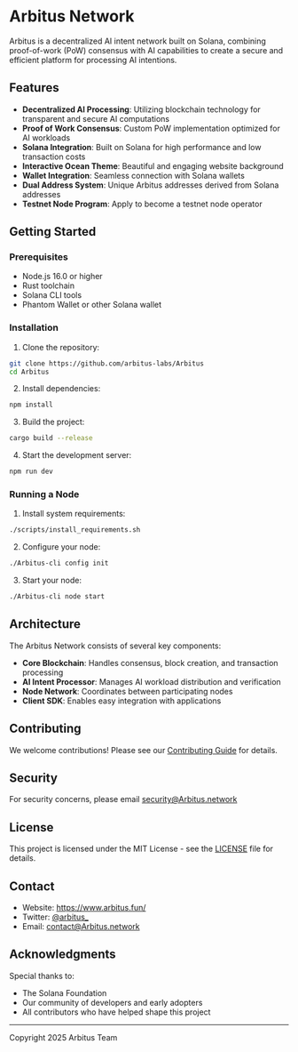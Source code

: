 # Arbitus Network

Arbitus is a decentralized AI intent network built on Solana, combining proof-of-work (PoW) consensus with AI capabilities to create a secure and efficient platform for processing AI intentions.

## Features

- **Decentralized AI Processing**: Utilizing blockchain technology for transparent and secure AI computations
- **Proof of Work Consensus**: Custom PoW implementation optimized for AI workloads
- **Solana Integration**: Built on Solana for high performance and low transaction costs
- **Interactive Ocean Theme**: Beautiful and engaging website background
- **Wallet Integration**: Seamless connection with Solana wallets
- **Dual Address System**: Unique Arbitus addresses derived from Solana addresses
- **Testnet Node Program**: Apply to become a testnet node operator

## Getting Started

### Prerequisites

- Node.js 16.0 or higher
- Rust toolchain
- Solana CLI tools
- Phantom Wallet or other Solana wallet

### Installation

1. Clone the repository:
```bash
git clone https://github.com/arbitus-labs/Arbitus
cd Arbitus
```

2. Install dependencies:
```bash
npm install
```

3. Build the project:
```bash
cargo build --release
```

4. Start the development server:
```bash
npm run dev
```

### Running a Node

1. Install system requirements:
```bash
./scripts/install_requirements.sh
```

2. Configure your node:
```bash
./Arbitus-cli config init
```

3. Start your node:
```bash
./Arbitus-cli node start
```

## Architecture

The Arbitus Network consists of several key components:

- **Core Blockchain**: Handles consensus, block creation, and transaction processing
- **AI Intent Processor**: Manages AI workload distribution and verification
- **Node Network**: Coordinates between participating nodes
- **Client SDK**: Enables easy integration with applications

## Contributing

We welcome contributions! Please see our [Contributing Guide](CONTRIBUTING.md) for details.

## Security

For security concerns, please email security@Arbitus.network

## License

This project is licensed under the MIT License - see the [LICENSE](LICENSE) file for details.

## Contact

- Website: https://www.arbitus.fun/
- Twitter: [@arbitus_](https://x.com/arbitus_)
- Email: contact@Arbitus.network

## Acknowledgments

Special thanks to:
- The Solana Foundation
- Our community of developers and early adopters
- All contributors who have helped shape this project

---
Copyright 2025 Arbitus Team
